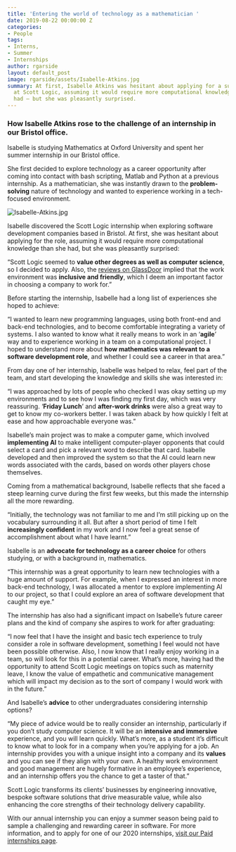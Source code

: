 ```yaml
---
title: 'Entering the world of technology as a mathematician '
date: 2019-08-22 00:00:00 Z
categories:
- People
tags:
- Interns,
- Summer
- Internships
author: rgarside
layout: default_post
image: rgarside/assets/Isabelle-Atkins.jpg
summary: At first, Isabelle Atkins was hesitant about applying for a summer internship
  at Scott Logic, assuming it would require more computational knowledge than she
  had – but she was pleasantly surprised.
---
```


### How Isabelle Atkins rose to the challenge of an internship in our Bristol office.

Isabelle is studying Mathematics at Oxford University and spent her summer internship in our Bristol office.

She first decided to explore technology as a career opportunity after coming into contact with bash scripting, Matlab and Python at a previous internship. As a mathematician, she was instantly drawn to the **problem-solving** nature of technology and wanted to experience working in a tech-focused environment.

![Isabelle-Atkins.jpg]({{site.baseurl}}/rgarside/assets/Isabelle-Atkins.jpg)

Isabelle discovered the Scott Logic internship when exploring software development companies based in Bristol. At first, she was hesitant about applying for the role, assuming it would require more computational knowledge than she had, but she was pleasantly surprised:

“Scott Logic seemed to **value other degrees as well as computer science**, so I decided to apply. Also, the [reviews on GlassDoor](https://www.glassdoor.co.uk/Overview/Working-at-Scott-Logic-EI_IE440153.11,22.htm) implied that the work environment was **inclusive and friendly**, which I deem an important factor in choosing a company to work for.”

Before starting the internship, Isabelle had a long list of experiences she hoped to achieve:

“I wanted to learn new programming languages, using both front-end and back-end technologies, and to become comfortable integrating a variety of systems. I also wanted to know what it really means to work in an ‘**agile**’ way and to experience working in a team on a computational project. I hoped to understand more about **how mathematics was relevant to a software development role**, and whether I could see a career in that area.”

From day one of her internship, Isabelle was helped to relax, feel part of the team, and start developing the knowledge and skills she was interested in:

“I was approached by lots of people who checked I was okay setting up my environments and to see how I was finding my first day, which was very reassuring. ‘**Friday Lunch**’ and **after-work drinks** were also a great way to get to know my co-workers better. I was taken aback by how quickly I felt at ease and how approachable everyone was.”

Isabelle’s main project was to make a computer game, which involved **implementing AI** to make intelligent computer-player opponents that could select a card and pick a relevant word to describe that card. Isabelle developed and then improved the system so that the AI could learn new words associated with the cards, based on words other players chose themselves.

Coming from a mathematical background, Isabelle reflects that she faced a steep learning curve during the first few weeks, but this made the internship all the more rewarding. 

“Initially, the technology was not familiar to me and I’m still picking up on the vocabulary surrounding it all. But after a short period of time I felt **increasingly confident** in my work and I now feel a great sense of accomplishment about what I have learnt.”

Isabelle is an **advocate for technology as a career choice** for others studying, or with a background in, mathematics.

“This internship was a great opportunity to learn new technologies with a huge amount of support. For example, when I expressed an interest in more back-end technology, I was allocated a mentor to explore implementing AI to our project, so that I could explore an area of software development that caught my eye.”

The internship has also had a significant impact on Isabelle’s future career plans and the kind of company she aspires to work for after graduating:

“I now feel that I have the insight and basic tech experience to truly consider a role in software development, something I feel would not have been possible otherwise. Also, I now know that I really enjoy working in a team, so will look for this in a potential career. What’s more, having had the opportunity to attend Scott Logic meetings on topics such as maternity leave, I know the value of empathetic and communicative management which will impact my decision as to the sort of company I would work with in the future.”

And Isabelle’s **advice** to other undergraduates considering internship options? 

“My piece of advice would be to really consider an internship, particularly if you don’t study computer science. It will be an **intensive and immersive** experience, and you will learn quickly. What’s more, as a student it’s difficult to know what to look for in a company when you’re applying for a job. An internship provides you with a unique insight into a company and its **values** and you can see if they align with your own. A healthy work environment and good management are hugely formative in an employee’s experience, and an internship offers you the chance to get a taster of that.”

Scott Logic transforms its clients’ businesses by engineering innovative, bespoke software solutions that drive measurable value, while also enhancing the core strengths of their technology delivery capability. 

With our annual internship you can enjoy a summer season being paid to sample a challenging and rewarding career in software. For more information, and to apply for one of our 2020 internships, [visit our Paid internships page](https://www.scottlogic.com/careers/paid-interns/).